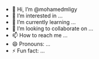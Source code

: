 - 👋 Hi, I’m @mohamedmligy
- 👀 I’m interested in ...
- 🌱 I’m currently learning ...
- 💞️ I’m looking to collaborate on ...
- 📫 How to reach me ...
- 😄 Pronouns: ...
- ⚡ Fun fact: ...

<!---
mohamedmligy/mohamedmligy is a ✨ special ✨ repository because its `README.md` (this file) appears on your GitHub profile.
You can click the Preview link to take a look at your changes.
--->
